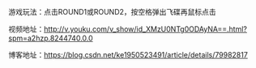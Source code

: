 游戏玩法：点击ROUND1或ROUND2，按空格弹出飞碟再鼠标点击  

视频地址：http://v.youku.com/v_show/id_XMzU0NTg0ODAyNA==.html?spm=a2hzp.8244740.0.0  

博客地址：https://blog.csdn.net/ke1950523491/article/details/79982817
